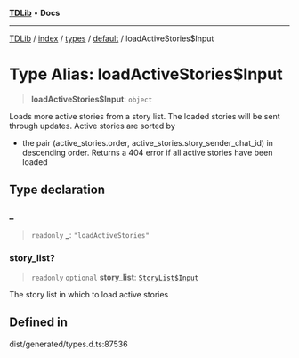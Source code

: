 [**TDLib**](../../../../../../README.md) • **Docs**

***

[TDLib](../../../../../../modules.md) / [index](../../../../../README.md) / [types](../../../README.md) / [default](../README.md) / loadActiveStories$Input

# Type Alias: loadActiveStories$Input

> **loadActiveStories$Input**: `object`

Loads more active stories from a story list. The loaded stories will be sent through updates. Active stories are sorted by

- the pair (active_stories.order, active_stories.story_sender_chat_id) in descending order. Returns a 404 error if all active stories have been loaded

## Type declaration

### \_

> `readonly` **\_**: `"loadActiveStories"`

### story\_list?

> `readonly` `optional` **story\_list**: [`StoryList$Input`](StoryList$Input.md)

The story list in which to load active stories

## Defined in

dist/generated/types.d.ts:87536
